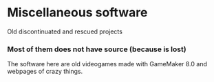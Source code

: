 # Miscellaneous software
Old discontinuated and rescued projects

### Most of them does not have source (because is lost)

The software here are old videogames made with GameMaker 8.0
and webpages of crazy things.
